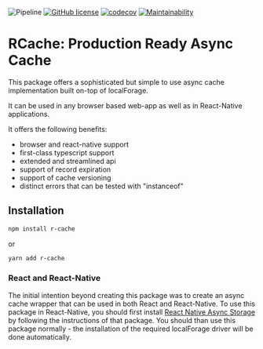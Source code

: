 ![Pipeline](https://github.com/Goldziher/rn-async-storage-cache-wrapper/workflows/CI/badge.svg?branch=master) [![GitHub license](https://img.shields.io/github/license/Goldziher/r-cache?logo=MIT)](https://github.com/Goldziher/r-cache) [![codecov](https://codecov.io/gh/Goldziher/rn-async-storage-cache-wrapper/branch/master/graph/badge.svg?token=1L6MQ9Y6UG)](https://codecov.io/gh/Goldziher/rn-async-storage-cache-wrapper) [![Maintainability](https://api.codeclimate.com/v1/badges/8328d0b358088c24e231/maintainability)](https://codeclimate.com/github/Goldziher/r-cache/maintainability)

# RCache: Production Ready Async Cache

This package offers a sophisticated but simple to use async cache implementation built on-top of localForage.

It can be used in any browser based web-app as well as in React-Native applications.

It offers the following benefits:

-   browser and react-native support
-   first-class typescript support
-   extended and streamlined api
-   support of record expiration
-   support of cache versioning
-   distinct errors that can be tested with "instanceof"

## Installation

```bash
npm install r-cache
```

or

```bash
yarn add r-cache
```

### React and React-Native

The initial intention beyond creating this package was to create an async cache wrapper that can be used in both React and React-Native. To use this package in React-Native, you should first install [React Native Async Storage](https://github.com/react-native-async-storage/async-storage) by following the instructions of that package. You should than use this package normally - the installation of the required localForage driver will be done automatically.
